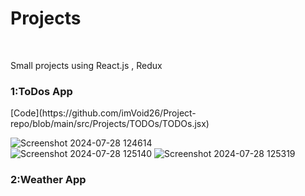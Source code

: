 # Projects
<br>
<p>Small projects using React.js , Redux</p>

<h3>1:ToDos App</h3> [Code](https://github.com/imVoid26/Project-repo/blob/main/src/Projects/TODOs/TODOs.jsx)



![Screenshot 2024-07-28 124614](https://github.com/user-attachments/assets/c9690e2d-e0d3-47c9-ab95-aa373e4f4e89)  
![Screenshot 2024-07-28 125140](https://github.com/user-attachments/assets/3046b5e2-99a6-4cfe-b3f5-73769014ad8b)          ![Screenshot 2024-07-28 125319](https://github.com/user-attachments/assets/f438fa46-1407-4bc5-afea-e4b0a421c1a5)


<h3>2:Weather App</h3>




